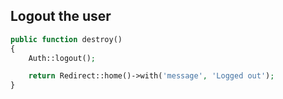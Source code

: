 Logout the user
---------------
```php
public function destroy()
{
    Auth::logout();

    return Redirect::home()->with('message', 'Logged out');
}
```
